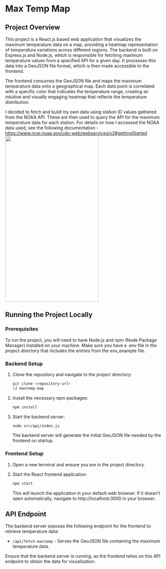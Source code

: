 # Max Temp Map

## Project Overview

This project is a React.js based web application that visualizes the maximum temperature data on a map, providing a heatmap representation of temperature variations across different regions. The backend is built on Express.js and Node.js, which is responsible for fetching maximum temperature values from a specified API for a given day. It processes this data into a GeoJSON file format, which is then made accessible to the frontend.

The frontend consumes the GeoJSON file and maps the maximum temperature data onto a geographical map. Each data point is correlated with a specific color that indicates the temperature range, creating an intuitive and visually engaging heatmap that reflects the temperature distribution.

I decided to fetch and build my own data using station ID values gathered from the NOAA API. These are then used to query the API for the maximum temperature data for each station.
For details on how I accessed the NOAA data used, see the following documentation - https://www.ncei.noaa.gov/cdo-web/webservices/v2#gettingStarted
<img src="https://johndan2354.github.io/hobbieImages/weather.png" width="300" height="530" />
## Running the Project Locally

### Prerequisites

To run the project, you will need to have Node.js and npm (Node Package Manager) installed on your machine.
Make sure you have a .env file in the project directory that includes the entries from the env_example file.

### Backend Setup

1. Clone the repository and navigate to the project directory:
   ```sh
   git clone <repository-url>
   cd maxtemp-map
   ```

2. Install the necessary npm packages:
   ```sh
   npm install
   ```

3. Start the backend server:
   ```sh
   node src/api/index.js
   ```
   The backend server will generate the initial GeoJSON file needed by the frontend on startup.

### Frontend Setup

1. Open a new terminal and ensure you are in the project directory.

2. Start the React frontend application:
   ```sh
   npm start
   ```
   This will launch the application in your default web browser. If it doesn't open automatically, navigate to http://localhost:3000 in your browser.

## API Endpoint

The backend server exposes the following endpoint for the frontend to retrieve temperature data:

- `/api/fetch-maxtemp` - Serves the GeoJSON file containing the maximum temperature data.

Ensure that the backend server is running, as the frontend relies on this API endpoint to obtain the data for visualization.
